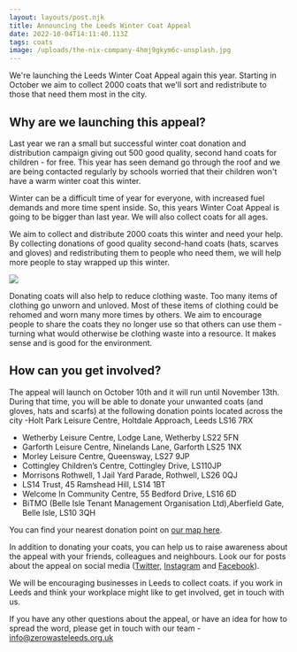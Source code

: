 ```yaml
---
layout: layouts/post.njk
title: Announcing the Leeds Winter Coat Appeal
date: 2022-10-04T14:11:40.113Z
tags: coats
image: /uploads/the-nix-company-4hmj9gkym6c-unsplash.jpg
---
```

We're launching the Leeds Winter Coat Appeal again this year. Starting in October we aim to collect 2000 coats that we'll sort and redistribute to those that need them most in the city.

## Why are we launching this appeal?

Last year we ran a small but successful winter coat donation and distribution campaign giving out 500 good quality, second hand coats for children - for free. This year has seen demand go through the roof and we are being contacted regularly by schools worried that their children won't have a warm winter coat this winter.

Winter can be a difficult time of year for everyone, with increased fuel demands and more time spent inside. So, this years Winter Coat Appeal is going to be bigger than last year. We will also collect coats for all ages.

We aim to collect and distribute 2000 coats this winter and need your help.
By collecting donations of good quality second-hand coats (hats, scarves and gloves) and redistributing them to people who need them, we will help more people to stay wrapped up this winter.

![](/uploads/zwl-coats-edited-1-.png)

Donating coats will also help to reduce clothing waste. Too many items of clothing go unworn and unloved. Most of these items of clothing could be rehomed and worn many more times by others. We aim to encourage people to share the coats they no longer use so that others can use them - turning what would otherwise be clothing waste into a resource. It makes sense and is good for the environment.

## How can you get involved?

The appeal will launch on October 10th and it will run until November 13th. During that time, you will be able to donate your unwanted coats (and gloves, hats and scarfs) at the following donation points located across the city -Holt Park Leisure Centre, Holtdale Approach, Leeds LS16 7RX

* Wetherby Leisure Centre, Lodge Lane, Wetherby LS22 5FN
* Garforth Leisure Centre, Ninelands Lane, Garforth LS25 1NX
* Morley Leisure Centre, Queensway, LS27 9JP
* Cottingley Children’s Centre, Cottingley Drive, LS110JP
* Morrisons Rothwell, 1 Jail Yard Parade, Rothwell, LS26 0QJ
* LS14 Trust, 45 Ramshead Hill, LS14 1BT
* Welcome In Community Centre, 55 Bedford Drive, LS16 6D
* BiTMO (Belle Isle Tenant Management Organisation Ltd),Aberfield Gate, Belle Isle, LS10 3QH

Y﻿ou can find your nearest donation point on [our map here](https://www.zerowasteleeds.org.uk/projects/leeds-winter-coat-appeal/#map).

In addition to donating your coats, you can help us to raise awareness about the appeal with your friends, colleagues and neighbours. Look our for posts about the appeal on social media ([Twitter](https://twitter.com/ZeroWasteLeeds), [Instagram](https://www.instagram.com/zerowasteleeds/) and [Facebook](https://www.facebook.com/zerowasteleeds)).

We will be encouraging businesses in Leeds to collect coats. if you work in Leeds and think your workplace might like to get involved, get in touch with us.

If you have any other questions about the appeal, or have an idea for how to spread the word, please get in touch with our team - info@zerowasteleeds.org.uk